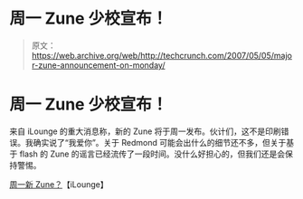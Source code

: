 # 周一 Zune 少校宣布！

> 原文：<https://web.archive.org/web/http://techcrunch.com/2007/05/05/major-zune-announcement-on-monday/>

# 周一 Zune 少校宣布！

来自 iLounge 的重大消息称，新的 Zune 将于周一发布。伙计们，这不是印刷错误。我确实说了“我爱你”。关于 Redmond 可能会出什么的细节还不多，但关于基于 flash 的 Zune 的谣言已经流传了一段时间。没什么好担心的，但我们还是会保持警惕。

[周一新 Zune？](https://web.archive.org/web/20201031161829/http://backstage.ilounge.com/index.php/backstage/comments/new-zune-on-monday/)【iLounge】